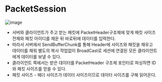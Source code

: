 # PacketSession

![image](https://user-images.githubusercontent.com/68372094/163186488-e15b7f25-c53b-4010-a4d1-551d57f68469.png)

* 서버와 클라이언트가 주고 받는 패킷에 PacketHeader구조체에 맞게 패킷 사이즈 전체와 패킷 아이디를 채운 뒤 바로뒤에 데이터를 입력한다.
* 따라서 서버에서 SendBufferChunk를 통해 Header에 사이즈와 패킷을 채우고 데이터를 채워 별도의 복사 작업없이 BroadCast로 세션에 연결된 모든 클라이언트에게 데이터를 보낼 수 있다.
* 클라이언트 쪽에서는 받은 데이터를 PacketHeader 구조체 포인터로 파싱하면 ID와 패킷 사이즈를 얻을 수 있다.
* 패킷 사이즈 - 헤더  사이즈가 데이터 사이즈이므로 데이터 사이즈를 구해 읽어온다.
